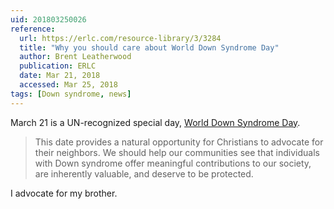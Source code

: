 ```yaml
---
uid: 201803250026
reference:
  url: https://erlc.com/resource-library/3/3284
  title: "Why you should care about World Down Syndrome Day"
  author: Brent Leatherwood
  publication: ERLC
  date: Mar 21, 2018
  accessed: Mar 25, 2018
tags: [Down syndrome, news]
---
```


March 21 is a UN-recognized special day, [World Down Syndrome Day](https://worlddownsyndromeday.org).

> This date provides a natural opportunity for Christians to advocate for their neighbors. We should help our communities see that individuals with Down syndrome offer meaningful contributions to our society, are inherently valuable, and deserve to be protected.

I advocate for my brother.